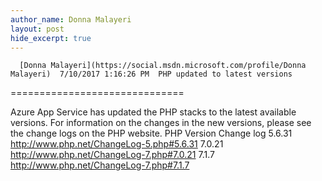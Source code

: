 ```yaml
---
author_name: Donna Malayeri
layout: post
hide_excerpt: true
---
```

      [Donna Malayeri](https://social.msdn.microsoft.com/profile/Donna Malayeri)  7/10/2017 1:16:26 PM  PHP updated to latest versions
==============================

 Azure App Service has updated the PHP stacks to the latest available versions. For information on the changes in the new versions, please see the change logs on the PHP website.    PHP Version Change log   5.6.31 <http://www.php.net/ChangeLog-5.php#5.6.31>   7.0.21 <http://www.php.net/ChangeLog-7.php#7.0.21>   7.1.7 <http://www.php.net/ChangeLog-7.php#7.1.7>        